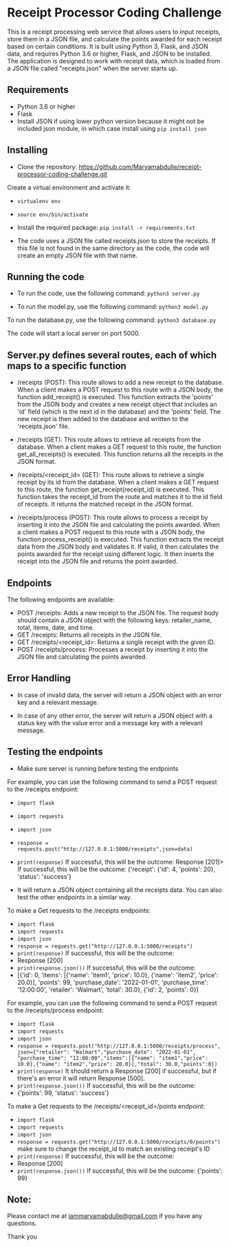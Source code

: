 # Receipt Processor Coding Challenge

This is a receipt processing web service that allows users to input receipts, store them in a JSON file, and calculate the points awarded for each receipt based on certain conditions. It is built using Python 3, Flask, and JSON data, and requires Python 3.6 or higher, Flask, and JSON to be installed. The application is designed to work with receipt data, which is loaded from a JSON file called "receipts.json" when the server starts up.

## Requirements

- Python 3.6 or higher
- Flask
- Install JSON if using lower python version because it might not be included json module, in which case install using `pip install json` 

## Installing
- Clone the repository: https://github.com/Maryamabdulle/receipt-processor-coding-challenge.git

Create a virtual environment and activate it:
- `virtualenv env`
- `source env/bin/activate`

- Install the required package: `pip install -r requirements.txt`

- The code uses a JSON file called receipts.json to store the receipts. If this file is not found in the same directory as the code, the code will create an empty JSON file with that name.

## Running the code

- To run the code, use the following command: `python3 server.py`

- To run the model.py, use the following command: `python3 model.py`

To run the database.py, use the following command: `python3 database.py`

The code will start a local server on port 5000.


## Server.py defines several routes, each of which maps to a specific function

- /receipts (POST): This route allows to add a new receipt to the database. When a client makes a POST request to this route with a JSON body, the function add_receipt() is executed. This function extracts the 'points' from the JSON body and creates a new receipt object that includes an 'id' field (which is the next id in the database) and the 'points' field. The new receipt is then added to the database and written to the 'receipts.json' file.

- /receipts (GET): This route allows to retrieve all receipts from the database. When a client makes a GET request to this route, the function get_all_receipts() is executed. This function returns all the receipts in the JSON format.

- /receipts/<receipt_id> (GET): This route allows to retrieve a single receipt by its id from the database. When a client makes a GET request to this route, the function get_receipt(receipt_id) is executed. This function takes the receipt_id from the route and matches it to the id field of receipts. It returns the matched receipt in the JSON format.

- /receipts/process (POST): This route allows to process a receipt by inserting it into the JSON file and calculating the points awarded. When a client makes a POST request to this route with a JSON body, the function process_receipt() is executed. This function extracts the receipt data from the JSON body and validates it. If valid, it then calculates the points awarded for the receipt using different logic. It then inserts the receipt into the JSON file and returns the point awarded.

## Endpoints

The following endpoints are available:

- POST /receipts: Adds a new receipt to the JSON file. The request body should contain a JSON object with the following keys: retailer_name, total, items, date, and time.
- GET /receipts: Returns all receipts in the JSON file.
- GET /receipts/<receipt_id>: Returns a single receipt with the given ID.
- POST /receipts/process: Processes a receipt by inserting it into the JSON file and calculating the points awarded.

## Error Handling

- In case of invalid data, the server will return a JSON object with an error key and a relevant message.

- In case of any other error, the server will return a JSON object with a status key with the value error and a message key with a relevant message.

## Testing the endpoints
- Make sure server is running before testing the endpoints 

For example, you can use the following command to send a POST request to the /receipts endpoint:
- `import flask`
- `import requests`
- `import json`
- `response = requests.post("http://127.0.0.1:5000/receipts",json=data)`
- `print(response)`
If successful, this will be the outcome: 
Response [201]>
If successful, this will be the outcome: 
{'receipt': {'id': 4, 'points': 20}, 'status': 'success'}

- It will return a JSON object containing all the receipts data. You can also test the other endpoints in a similar way.

To make a Get requests to the /receipts endpoints:
- `import flask`
- `import requests`
- `import json`
- `response = requests.get("http://127.0.0.1:5000/receipts")`
- `print(response)`
If successful, this will be the outcome: 
- Response [200]
- `print(response.json())`
If successful, this will be the outcome: 
- [{'id': 0, 'items': [{'name': 'item1', 'price': 10.0}, {'name': 'item2', 'price': 20.0}], 'points': 99, 'purchase_date': '2022-01-01', 'purchase_time': '12:00:00', 'retailer': 'Walmart', 'total': 30.0}, {'id': 2, 'points': 0}]

For example, you can use the following command to send a POST request to the /receipts/process endpoint:
- `import flask`
- `import requests`
- `import json`
- `response = requests.post("http://127.0.0.1:5000/receipts/process", json={"retailer": "Walmart","purchase_date": "2022-01-01", "purchase_time": "12:00:00","items":[{"name": "item1","price": 10.0},{"name": "item2","price": 20.0}],"total": 30.0,"points":0})`
- `print(response)`
It should return a Response [200] if successful, but if there's an error it will return Response [500].
- `print(response.json())`
If successful, this will be the outcome: 
- {'points': 99, 'status': 'success'}

To make a Get requests to the /receipts/<receipt_id>/points endpoint:
- `import flask`
- `import requests`
- `import json`
- `response = requests.get("http://127.0.0.1:5000/receipts/0/points")` make sure to change the receipt_id to match an existing receipt's ID
- `print(response)`
If successful, this will be the outcome: 
- Response [200]
- `print(response.json())`
If successful, this will be the outcome: 
{'points': 99}

## Note:

Please contact me at iammaryamabdulle@gmail.com if you have any questions. 

Thank you 




























<!-- 
################

# Installing

1. Clone the repository 
- `https://github.com/Maryamabdulle/receipt-processor-coding-challenge.git`


2. Create a virtual environment and activate it

- `virtualenv env`
- `source env/bin/activate`


3. Install the required packages 
- `pip install -r requirements.txt`

4. Create a new database and update the SQLAlchemy connection string in server.py with your own database credentials

- `engine = create_engine("postgresql://maryamabdulle:mypassword@localhost:5432/testdb")`


5. Create the necessary tables by running the following command:

- `python3 database.py`
- `python2 model.py`

6. Run the server
- `python3 server.py`

7. Test the endpoints 

## Usage

# The Project routes:

- GET /receipts: Returns all receipts in the database
- GET /receipts/<receipt_id>: Returns a single receipt with the given ID
- POST /receipts/process: Processes a receipt by inserting it into the database and calculating the points awarded


## Test the endpoints by making requests to the URLs 

- You can use any tool that allows you to make HTTP requests, such as CURL so that user is able to make the various request types (GET, POST, PATCH, DELETE) to the correct endpoint URLs.

## For example, I can use the following command to send a GET request to the /receipts endpoint:
- `curl -X GET http://127.0.0.1:5001/receipts`
- It will return a JSON object containing all the receipts data
- You can also test the other endpoints in a similar way.

## For example, I  can use the following command To sent a POST request to the /receipts/process and before that run these interactively on terminal:
- `python`
- `import flask`
- `import requests`
- `response = requests.post("http://127.0.0.1:5001/receipts/process",json={"retailer": "Walmart","purchase_date": "2022-01-01" "purchase_time": "12:00:00","items":[{"name": "item1","price": 10.0},{"name": "item2","price": 20.0}],"total": 30.0,"points":0})`
- `print(response)`

- It should be returning: Response[200] if its successful but if there's an error than it will return Response[500]


## Note:

Please contact me at iammaryamabdulle@gmail.com if you have any questions. 

Thank you  -->